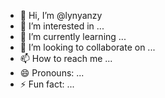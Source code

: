 - 👋 Hi, I’m @lynyanzy
- 👀 I’m interested in ...
- 🌱 I’m currently learning ...
- 💞️ I’m looking to collaborate on ...
- 📫 How to reach me ...
- 😄 Pronouns: ...
- ⚡ Fun fact: ...

<!---
lynyanzy/lynyanzy is a ✨ special ✨ repository because its `README.md` (this file) appears on your GitHub profile.
You can click the Preview link to take a look at your changes.
--->
